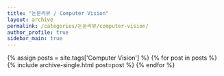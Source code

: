```yaml
---
title: "논문리뷰 / Computer Vision"
layout: archive
permalink: /categories/논문리뷰/computer-vision/
author_profile: true
sidebar_main: true
---
```


{% assign posts = site.tags['Computer Vision'] %}
{% for post in posts %} 
  {% include archive-single.html post=post %}
{% endfor %}
